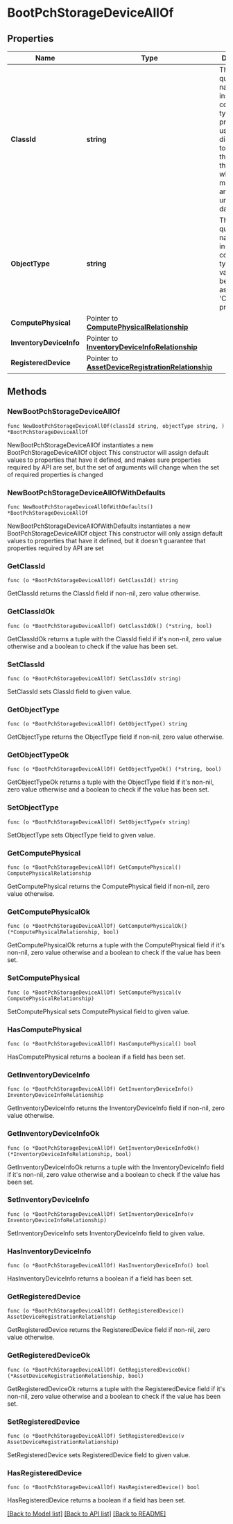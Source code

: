 # BootPchStorageDeviceAllOf

## Properties

Name | Type | Description | Notes
------------ | ------------- | ------------- | -------------
**ClassId** | **string** | The fully-qualified name of the instantiated, concrete type. This property is used as a discriminator to identify the type of the payload when marshaling and unmarshaling data. | [default to "boot.PchStorageDevice"]
**ObjectType** | **string** | The fully-qualified name of the instantiated, concrete type. The value should be the same as the &#39;ClassId&#39; property. | [default to "boot.PchStorageDevice"]
**ComputePhysical** | Pointer to [**ComputePhysicalRelationship**](ComputePhysicalRelationship.md) |  | [optional] 
**InventoryDeviceInfo** | Pointer to [**InventoryDeviceInfoRelationship**](InventoryDeviceInfoRelationship.md) |  | [optional] 
**RegisteredDevice** | Pointer to [**AssetDeviceRegistrationRelationship**](AssetDeviceRegistrationRelationship.md) |  | [optional] 

## Methods

### NewBootPchStorageDeviceAllOf

`func NewBootPchStorageDeviceAllOf(classId string, objectType string, ) *BootPchStorageDeviceAllOf`

NewBootPchStorageDeviceAllOf instantiates a new BootPchStorageDeviceAllOf object
This constructor will assign default values to properties that have it defined,
and makes sure properties required by API are set, but the set of arguments
will change when the set of required properties is changed

### NewBootPchStorageDeviceAllOfWithDefaults

`func NewBootPchStorageDeviceAllOfWithDefaults() *BootPchStorageDeviceAllOf`

NewBootPchStorageDeviceAllOfWithDefaults instantiates a new BootPchStorageDeviceAllOf object
This constructor will only assign default values to properties that have it defined,
but it doesn't guarantee that properties required by API are set

### GetClassId

`func (o *BootPchStorageDeviceAllOf) GetClassId() string`

GetClassId returns the ClassId field if non-nil, zero value otherwise.

### GetClassIdOk

`func (o *BootPchStorageDeviceAllOf) GetClassIdOk() (*string, bool)`

GetClassIdOk returns a tuple with the ClassId field if it's non-nil, zero value otherwise
and a boolean to check if the value has been set.

### SetClassId

`func (o *BootPchStorageDeviceAllOf) SetClassId(v string)`

SetClassId sets ClassId field to given value.


### GetObjectType

`func (o *BootPchStorageDeviceAllOf) GetObjectType() string`

GetObjectType returns the ObjectType field if non-nil, zero value otherwise.

### GetObjectTypeOk

`func (o *BootPchStorageDeviceAllOf) GetObjectTypeOk() (*string, bool)`

GetObjectTypeOk returns a tuple with the ObjectType field if it's non-nil, zero value otherwise
and a boolean to check if the value has been set.

### SetObjectType

`func (o *BootPchStorageDeviceAllOf) SetObjectType(v string)`

SetObjectType sets ObjectType field to given value.


### GetComputePhysical

`func (o *BootPchStorageDeviceAllOf) GetComputePhysical() ComputePhysicalRelationship`

GetComputePhysical returns the ComputePhysical field if non-nil, zero value otherwise.

### GetComputePhysicalOk

`func (o *BootPchStorageDeviceAllOf) GetComputePhysicalOk() (*ComputePhysicalRelationship, bool)`

GetComputePhysicalOk returns a tuple with the ComputePhysical field if it's non-nil, zero value otherwise
and a boolean to check if the value has been set.

### SetComputePhysical

`func (o *BootPchStorageDeviceAllOf) SetComputePhysical(v ComputePhysicalRelationship)`

SetComputePhysical sets ComputePhysical field to given value.

### HasComputePhysical

`func (o *BootPchStorageDeviceAllOf) HasComputePhysical() bool`

HasComputePhysical returns a boolean if a field has been set.

### GetInventoryDeviceInfo

`func (o *BootPchStorageDeviceAllOf) GetInventoryDeviceInfo() InventoryDeviceInfoRelationship`

GetInventoryDeviceInfo returns the InventoryDeviceInfo field if non-nil, zero value otherwise.

### GetInventoryDeviceInfoOk

`func (o *BootPchStorageDeviceAllOf) GetInventoryDeviceInfoOk() (*InventoryDeviceInfoRelationship, bool)`

GetInventoryDeviceInfoOk returns a tuple with the InventoryDeviceInfo field if it's non-nil, zero value otherwise
and a boolean to check if the value has been set.

### SetInventoryDeviceInfo

`func (o *BootPchStorageDeviceAllOf) SetInventoryDeviceInfo(v InventoryDeviceInfoRelationship)`

SetInventoryDeviceInfo sets InventoryDeviceInfo field to given value.

### HasInventoryDeviceInfo

`func (o *BootPchStorageDeviceAllOf) HasInventoryDeviceInfo() bool`

HasInventoryDeviceInfo returns a boolean if a field has been set.

### GetRegisteredDevice

`func (o *BootPchStorageDeviceAllOf) GetRegisteredDevice() AssetDeviceRegistrationRelationship`

GetRegisteredDevice returns the RegisteredDevice field if non-nil, zero value otherwise.

### GetRegisteredDeviceOk

`func (o *BootPchStorageDeviceAllOf) GetRegisteredDeviceOk() (*AssetDeviceRegistrationRelationship, bool)`

GetRegisteredDeviceOk returns a tuple with the RegisteredDevice field if it's non-nil, zero value otherwise
and a boolean to check if the value has been set.

### SetRegisteredDevice

`func (o *BootPchStorageDeviceAllOf) SetRegisteredDevice(v AssetDeviceRegistrationRelationship)`

SetRegisteredDevice sets RegisteredDevice field to given value.

### HasRegisteredDevice

`func (o *BootPchStorageDeviceAllOf) HasRegisteredDevice() bool`

HasRegisteredDevice returns a boolean if a field has been set.


[[Back to Model list]](../README.md#documentation-for-models) [[Back to API list]](../README.md#documentation-for-api-endpoints) [[Back to README]](../README.md)


